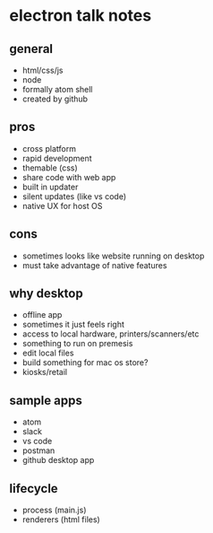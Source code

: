 # electron talk notes #

## general ##
- html/css/js
- node
- formally atom shell
- created by github

## pros ##
- cross platform
- rapid development
- themable (css)
- share code with web app
- built in updater
- silent updates (like vs code)
- native UX for host OS

## cons ##
- sometimes looks like website running on desktop
- must take advantage of native features

## why desktop ##
- offline app
- sometimes it just feels right
- access to local hardware, printers/scanners/etc
- something to run on premesis
- edit local files
- build something for mac os store?
- kiosks/retail

## sample apps ##
- atom
- slack
- vs code
- postman
- github desktop app

## lifecycle ##
- process (main.js)
- renderers (html files)